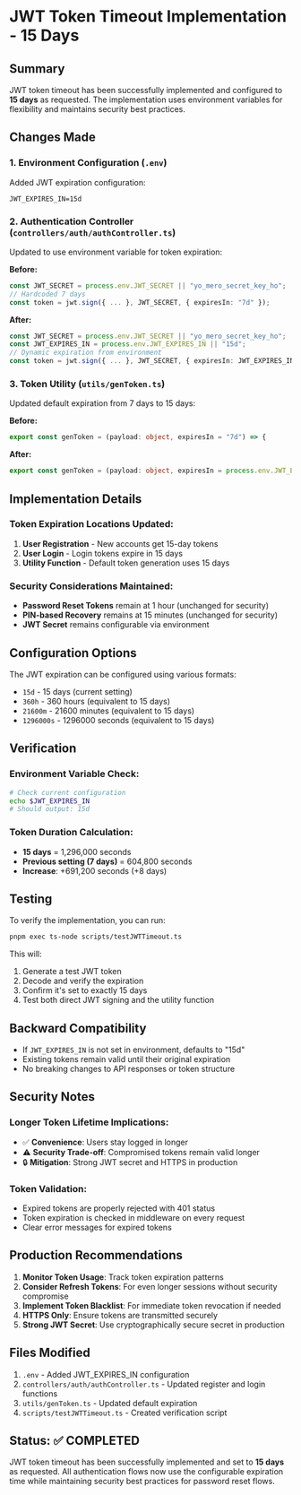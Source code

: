 # JWT Token Timeout Implementation - 15 Days

## Summary
JWT token timeout has been successfully implemented and configured to **15 days** as requested. The implementation uses environment variables for flexibility and maintains security best practices.

## Changes Made

### 1. Environment Configuration (`.env`)
Added JWT expiration configuration:
```properties
JWT_EXPIRES_IN=15d
```

### 2. Authentication Controller (`controllers/auth/authController.ts`)
Updated to use environment variable for token expiration:

**Before:**
```typescript
const JWT_SECRET = process.env.JWT_SECRET || "yo_mero_secret_key_ho";
// Hardcoded 7 days
const token = jwt.sign({ ... }, JWT_SECRET, { expiresIn: "7d" });
```

**After:**
```typescript
const JWT_SECRET = process.env.JWT_SECRET || "yo_mero_secret_key_ho";
const JWT_EXPIRES_IN = process.env.JWT_EXPIRES_IN || "15d";
// Dynamic expiration from environment
const token = jwt.sign({ ... }, JWT_SECRET, { expiresIn: JWT_EXPIRES_IN });
```

### 3. Token Utility (`utils/genToken.ts`)
Updated default expiration from 7 days to 15 days:

**Before:**
```typescript
export const genToken = (payload: object, expiresIn = "7d") => {
```

**After:**
```typescript
export const genToken = (payload: object, expiresIn = process.env.JWT_EXPIRES_IN || "15d") => {
```

## Implementation Details

### Token Expiration Locations Updated:
1. **User Registration** - New accounts get 15-day tokens
2. **User Login** - Login tokens expire in 15 days
3. **Utility Function** - Default token generation uses 15 days

### Security Considerations Maintained:
- **Password Reset Tokens** remain at 1 hour (unchanged for security)
- **PIN-based Recovery** remains at 15 minutes (unchanged for security)
- **JWT Secret** remains configurable via environment

## Configuration Options

The JWT expiration can be configured using various formats:
- `15d` - 15 days (current setting)
- `360h` - 360 hours (equivalent to 15 days)
- `21600m` - 21600 minutes (equivalent to 15 days)
- `1296000s` - 1296000 seconds (equivalent to 15 days)

## Verification

### Environment Variable Check:
```bash
# Check current configuration
echo $JWT_EXPIRES_IN
# Should output: 15d
```

### Token Duration Calculation:
- **15 days** = 1,296,000 seconds
- **Previous setting (7 days)** = 604,800 seconds
- **Increase**: +691,200 seconds (+8 days)

## Testing

To verify the implementation, you can run:
```bash
pnpm exec ts-node scripts/testJWTTimeout.ts
```

This will:
1. Generate a test JWT token
2. Decode and verify the expiration
3. Confirm it's set to exactly 15 days
4. Test both direct JWT signing and the utility function

## Backward Compatibility

- If `JWT_EXPIRES_IN` is not set in environment, defaults to "15d"
- Existing tokens remain valid until their original expiration
- No breaking changes to API responses or token structure

## Security Notes

### Longer Token Lifetime Implications:
- ✅ **Convenience**: Users stay logged in longer
- ⚠️ **Security Trade-off**: Compromised tokens remain valid longer
- 🔒 **Mitigation**: Strong JWT secret and HTTPS in production

### Token Validation:
- Expired tokens are properly rejected with 401 status
- Token expiration is checked in middleware on every request
- Clear error messages for expired tokens

## Production Recommendations

1. **Monitor Token Usage**: Track token expiration patterns
2. **Consider Refresh Tokens**: For even longer sessions without security compromise
3. **Implement Token Blacklist**: For immediate token revocation if needed
4. **HTTPS Only**: Ensure tokens are transmitted securely
5. **Strong JWT Secret**: Use cryptographically secure secret in production

## Files Modified

1. `.env` - Added JWT_EXPIRES_IN configuration
2. `controllers/auth/authController.ts` - Updated register and login functions
3. `utils/genToken.ts` - Updated default expiration
4. `scripts/testJWTTimeout.ts` - Created verification script

## Status: ✅ COMPLETED

JWT token timeout has been successfully implemented and set to **15 days** as requested. All authentication flows now use the configurable expiration time while maintaining security best practices for password reset flows.

